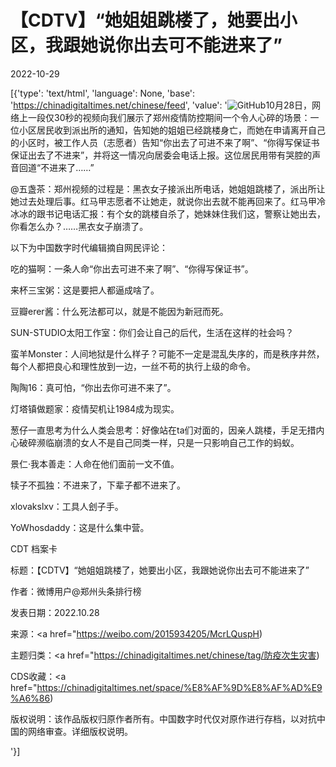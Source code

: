 # 【CDTV】“她姐姐跳楼了，她要出小区，我跟她说你出去可不能进来了”

2022-10-29

[{'type': 'text/html', 'language': None, 'base': 'https://chinadigitaltimes.net/chinese/feed', 'value': '![GitHub](https://chinadigitaltimes.net/chinese/files/2022/10/封面-768x426.jpeg)10月28日，网络上一段仅30秒的视频向我们展示了郑州疫情防控期间一个令人心碎的场景：一位小区居民收到派出所的通知，告知她的姐姐已经跳楼身亡，而她在申请离开自己的小区时，被工作人员（志愿者）告知“你出去了可进不来了啊”、“你得写保证书保证出去了不进来”，并将这一情况向居委会电话上报。这位居民用带有哭腔的声音回道“不进来了&#8230;&#8230;”





@五盏茶：郑州视频的过程是：黑衣女子接派出所电话，她姐姐跳楼了，派出所让她过去处理后事。红马甲志愿者不让她走，就说你出去就不能再回来了。红马甲冷冰冰的跟书记电话汇报：有个女的跳楼自杀了，她妹妹住我们这，警察让她出去，你看怎么办？……黑衣女子崩溃了。



以下为中国数字时代编辑摘自网民评论：



吃的猫啊：一条人命“你出去可进不来了啊”、“你得写保证书”。

来杯三宝粥：这是要把人都逼成啥了。

豆瓣erer酱：什么死法都可以，就是不能因为新冠而死。

SUN-STUDIO太阳工作室：你们会让自己的后代，生活在这样的社会吗？

蛮羊Monster：人间地狱是什么样子？可能不一定是混乱失序的，而是秩序井然，每个人都把良心和理性放到一边，一丝不苟的执行上级的命令。

陶陶16：真可怕，“你出去你可进不来了”。

灯塔镇做题家：疫情契机让1984成为现实。

葱仔一直思考为什么人类会思考：好像站在ta们对面的，因亲人跳楼，手足无措内心破碎濒临崩溃的女人不是自己同类一样，只是一只影响自己工作的蚂蚁。

景仁·我本善走：人命在他们面前一文不值。

犊子不孤独：不进来了，下辈子都不进来了。

xlovakslxv：工具人刽子手。

YoWhosdaddy：这是什么集中营。





CDT 档案卡

标题：【CDTV】“她姐姐跳楼了，她要出小区，我跟她说你出去可不能进来了”

作者：微博用户@郑州头条排行榜

发表日期：2022.10.28

来源：<a href="https://weibo.com/2015934205/McrLQuspH)

主题归类：<a href="https://chinadigitaltimes.net/chinese/tag/防疫次生灾害)

CDS收藏：<a href="https://chinadigitaltimes.net/space/%E8%AF%9D%E8%AF%AD%E9%A6%86)

版权说明：该作品版权归原作者所有。中国数字时代仅对原作进行存档，以对抗中国的网络审查。详细版权说明。



'}]